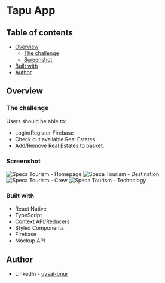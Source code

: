 # Tapu App



## Table of contents

- [Overview](#overview)
  - [The challenge](#the-challenge)
  - [Screenshot](#screenshot)
- [Built with](#built-with)
- [Author](#author)

## Overview

### The challenge

Users should be able to:

- Login/Register Firebase
- Check out available Real Estates
- Add/Remove Real Estates to basket.

### Screenshot


![Speca Tourism - Homepage](/Soution-ss/home.JPG)
![Speca Tourism - Destination](/Soution-ss/destination.JPG)
![Speca Tourism - Crew](/Soution-ss/crew.JPG)
![Speca Tourism - Technology](/Soution-ss/tech.JPG)



### Built with

- React Native
- TypeScript
- Context API/Reducers
- Styled Components
- Firebase
- Mockup API

## Author

- LinkedIn - [uysal-onur](https://www.linkedin.com/in/uysal-onur/)
